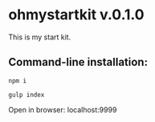 # ohmystartkit v.0.1.0

This is my start kit.

## Command-line installation:

```
npm i

gulp index
```

Open in browser: localhost:9999
